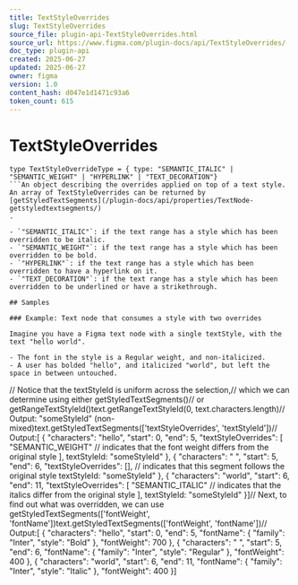 ```yaml
---
title: TextStyleOverrides
slug: TextStyleOverrides
source_file: plugin-api-TextStyleOverrides.html
source_url: https://www.figma.com/plugin-docs/api/TextStyleOverrides/
doc_type: plugin-api
created: 2025-06-27
updated: 2025-06-27
owner: figma
version: 1.0
content_hash: d047e1d1471c93a6
token_count: 615
---
```

# TextStyleOverrides

```
type TextStyleOverrideType = { type: "SEMANTIC_ITALIC" | "SEMANTIC_WEIGHT" | "HYPERLINK" | "TEXT_DECORATION"}
```An object describing the overrides applied on top of a text style. An array of TextStyleOverrides can be returned by [getStyledTextSegments](/plugin-docs/api/properties/TextNode-getstyledtextsegments/)
.

- `"SEMANTIC_ITALIC"`: if the text range has a style which has been overridden to be italic.
- `"SEMANTIC_WEIGHT"`: if the text range has a style which has been overridden to be bold.
- `"HYPERLINK"`: if the text range has a style which has been overridden to have a hyperlink on it.
- `"TEXT_DECORATION"`: if the text range has a style which has been overridden to be underlined or have a strikethrough.

## Samples

### Example: Text node that consumes a style with two overrides

Imagine you have a Figma text node with a single textStyle, with the text "hello world".

- The font in the style is a Regular weight, and non-italicized.
- A user has bolded "hello", and italicized "world", but left the space in between untouched.

```
// Notice that the textStyleId is uniform across the selection,// which we can determine using either getStyledTextSegments()// or getRangeTextStyleId()text.getRangeTextStyleId(0, text.characters.length)// Output: "someStyleId" (non-mixed)text.getStyledTextSegments(['textStyleOverrides', 'textStyleId'])// Output:[ { "characters": "hello", "start": 0, "end": 5, "textStyleOverrides": [ "SEMANTIC_WEIGHT" // indicates that the font weight differs from the original style ], textStyleId: "someStyleId" }, { "characters": " ", "start": 5, "end": 6, "textStyleOverrides": [], // indicates that this segment follows the original style textStyleId: "someStyleId" }, { "characters": "world", "start": 6, "end": 11, "textStyleOverrides": [ "SEMANTIC_ITALIC" // indicates that the italics differ from the original style ], textStyleId: "someStyleId" }]// Next, to find out what was overridden, we can use getStyledTextSegments(['fontWeight', 'fontName'])text.getStyledTextSegments(['fontWeight', 'fontName'])// Output:[ { "characters": "hello", "start": 0, "end": 5, "fontName": { "family": "Inter", "style": "Bold" }, "fontWeight": 700 }, { "characters": " ", "start": 5, "end": 6, "fontName": { "family": "Inter", "style": "Regular" }, "fontWeight": 400 }, { "characters": "world", "start": 6, "end": 11, "fontName": { "family": "Inter", "style": "Italic" }, "fontWeight": 400 }]
```